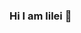 ### Hi I am lilei 👋

<!--
**xiaoleitongxue/xiaoleitongxue** is a ✨ _special_ ✨ repository because its `README.md` (this file) appears on your GitHub profile.

Here are some ideas to get you started:

- 🏫 I Graduated from Yunnan University
- 🌱 I come from Yunnan province,China. 
- 👯 I’m looking to collaborate on ...
- 🤔 I’m looking for help with ...
- 💬 Ask me about ...
- 📫 How to reach me: me.lilei@foxmail.com
- 😄 Pronouns: ...
- ⚡ Fun fact: ...
-->
